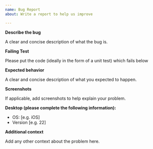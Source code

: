 ```yaml
---
name: Bug Report
about: Write a report to help us improve

---
```


**Describe the bug**

A clear and concise description of what the bug is.

**Failing Test**

Please put the code (ideally in the form of a unit
test) which fails below

**Expected behavior**

A clear and concise description of what you expected to happen.

**Screenshots**

If applicable, add screenshots to help explain your problem.

**Desktop (please complete the following information):**

 - OS: [e.g. iOS]
 - Version [e.g. 22]

**Additional context**

Add any other context about the problem here.
